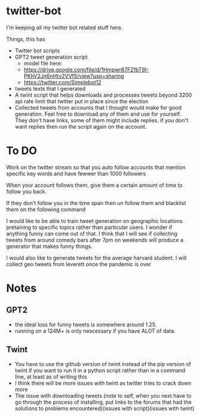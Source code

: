 # twitter-bot
I'm keeping all my twitter bot related stuff here.

Things, this has
- Twitter bot scripts
- GPT2 tweet generation script
  - model file here:
  - https://drive.google.com/file/d/1Hmpwr87FZfbT9I-PKhV2Jn6nHtv2VVf5/view?usp=sharing
  - https://twitter.com/Simplebot12
- tweets texts that I generated
- A twint script that helps downloads and processes tweets beyond 3200 api rate limit that twitter put in place since the election
- Collected tweets from accounts that I thought would make for good generation. Feel free to download any of them and use for yourself. They don't have links, some of them might include replies. if you don't want replies then run the script again on the account.

# To DO

Work on the twitter stream so that you auto follow accounts that mention specific key words and have fewwer than 1000 followers

When your account follows them, give them a certain amount of time to follow you back.

If they don't follow you in the time span then un follow them and blacklist them on the following command

I would like to be able to train tweet generation on geographic locations pretaining to specific topics rather than particular users. I wonder if anything funny can come out of that. I think that I will see if collecting tweets from around comedy bars after 7pm on weekends will produce a generator that makes funny things.

I would also like to generate tweets for the average harvard student. I will collect geo tweets from leverett once the pandemic is over

# Notes

## GPT2
- the ideal loss for funny tweets is somewhere around 1.25. 
- running on a 124M+ is only nescessary if you have ALOT of data.

## Twint
- You have to use the github version of twint instead of the pip version of twint if you want to run it in a python script rather than in a command line, at least as of writing this
- I think there will be more issues with twint as twitter tries to crack down more
- The issue with downloading tweets
(note to self, when you next have to go through the process of installing, put links to the forums that had the solutions to problems encountered)(issues with script)(issues with twint)
